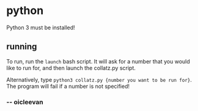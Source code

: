 # python

Python 3 must be installed!

## running

To run, run the `launch` bash script. It will ask for a number that you would like to run for, and then launch the collatz.py script.  

Alternatively, type `python3 collatz.py {number you want to be run for}`. The program will fail if a number is not specified!

### -- oicleevan

